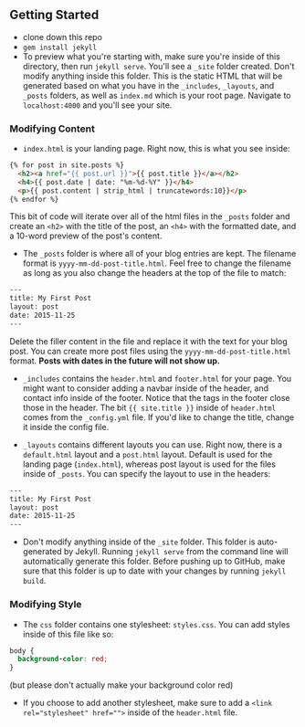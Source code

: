 
## Getting Started

* clone down this repo
* `gem install jekyll`
* To preview what you're starting with, make sure you're inside of this directory, then run `jekyll serve`. You'll see a `_site` folder created. Don't modify anything inside this folder. This is the static HTML that will be generated based on what you have in the `_includes`, `_layouts`, and `_posts` folders, as well as `index.md` which is your root page. Navigate to `localhost:4000` and you'll see your site.

### Modifying Content

* `index.html` is your landing page. Right now, this is what you see inside:

```html
{% for post in site.posts %}
  <h2><a href="{{ post.url }}">{{ post.title }}</a></h2>
  <h4>{{ post.date | date: "%m-%d-%Y" }}</h4>
  <p>{{ post.content | strip_html | truncatewords:10}}</p>
{% endfor %}
```

This bit of code will iterate over all of the html files in the `_posts` folder and create an `<h2>` with the title of the post, an `<h4>` with the formatted date, and a 10-word preview of the post's content.

* The `_posts` folder is where all of your blog entries are kept. The filename format is `yyyy-mm-dd-post-title.html`. Feel free to change the filename as long as you also change the headers at the top of the file to match:

```html
---
title: My First Post
layout: post
date: 2015-11-25
---
```

Delete the filler content in the file and replace it with the text for your blog post. You can create more post files using the `yyyy-mm-dd-post-title.html` format. **Posts with dates in the future will not show up.**

* `_includes` contains the `header.html` and `footer.html` for your page. You might want to consider adding a navbar inside of the header, and contact info inside of the footer. Notice that the tags in the footer close those in the header. The bit `{{ site.title }}` inside of `header.html` comes from the `_config.yml` file. If you'd like to change the title, change it inside the config file.

* `_layouts` contains different layouts you can use. Right now, there is a `default.html` layout and a `post.html` layout. Default is used for the landing page (`index.html`), whereas post layout is used for the files inside of `_posts`. You can specify the layout to use in the headers:

```html
---
title: My First Post
layout: post
date: 2015-11-25
---
```

* Don't modify anything inside of the `_site` folder. This folder is auto-generated by Jekyll. Running `jekyll serve` from the command line will automatically generate this folder. Before pushing up to GitHub, make sure that this folder is up to date with your changes by running `jekyll build`.

### Modifying Style

* The `css` folder contains one stylesheet: `styles.css`. You can add styles inside of this file like so:

```css
body {
  background-color: red;
}
```

(but please don't actually make your background color red)

* If you choose to add another stylesheet, make sure to add a `<link rel="stylesheet" href="">` inside of the `header.html` file.
